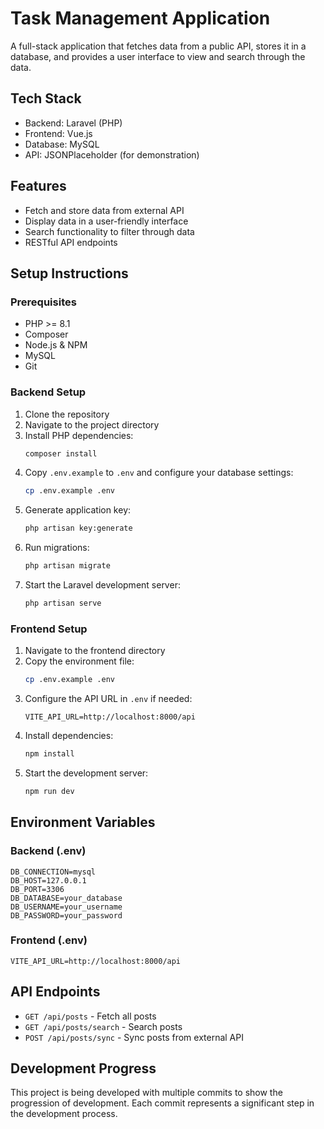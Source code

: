 # Task Management Application

A full-stack application that fetches data from a public API, stores it in a database, and provides a user interface to view and search through the data.

## Tech Stack

- Backend: Laravel (PHP)
- Frontend: Vue.js
- Database: MySQL
- API: JSONPlaceholder (for demonstration)

## Features

- Fetch and store data from external API
- Display data in a user-friendly interface
- Search functionality to filter through data
- RESTful API endpoints

## Setup Instructions

### Prerequisites

- PHP >= 8.1
- Composer
- Node.js & NPM
- MySQL
- Git

### Backend Setup

1. Clone the repository
2. Navigate to the project directory
3. Install PHP dependencies:
   ```bash
   composer install
   ```
4. Copy `.env.example` to `.env` and configure your database settings:
   ```bash
   cp .env.example .env
   ```
5. Generate application key:
   ```bash
   php artisan key:generate
   ```
6. Run migrations:
   ```bash
   php artisan migrate
   ```
7. Start the Laravel development server:
   ```bash
   php artisan serve
   ```

### Frontend Setup

1. Navigate to the frontend directory
2. Copy the environment file:
   ```bash
   cp .env.example .env
   ```
3. Configure the API URL in `.env` if needed:
   ```
   VITE_API_URL=http://localhost:8000/api
   ```
4. Install dependencies:
   ```bash
   npm install
   ```
5. Start the development server:
   ```bash
   npm run dev
   ```

## Environment Variables

### Backend (.env)
```
DB_CONNECTION=mysql
DB_HOST=127.0.0.1
DB_PORT=3306
DB_DATABASE=your_database
DB_USERNAME=your_username
DB_PASSWORD=your_password
```

### Frontend (.env)
```
VITE_API_URL=http://localhost:8000/api
```

## API Endpoints

- `GET /api/posts` - Fetch all posts
- `GET /api/posts/search` - Search posts
- `POST /api/posts/sync` - Sync posts from external API

## Development Progress

This project is being developed with multiple commits to show the progression of development. Each commit represents a significant step in the development process. 